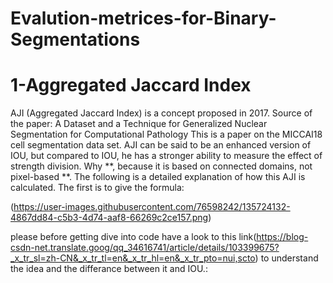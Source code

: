 # Evalution-metrices-for-Binary-Segmentations

# 1-Aggregated Jaccard Index

AJI (Aggregated Jaccard Index) is a concept proposed in 2017. Source of the paper: 
A Dataset and a Technique for Generalized Nuclear Segmentation for Computational Pathology 
This is a paper on the MICCAI18 cell segmentation data set. 
AJI can be said to be an enhanced version of IOU, but compared to IOU, he has a stronger ability to measure the effect of strength division. Why **, because it is based on connected domains, not pixel-based **. The following is a detailed explanation of how this AJI is calculated. 
The first is to give the formula:

(https://user-images.githubusercontent.com/76598242/135724132-4867dd84-c5b3-4d74-aaf8-66269c2ce157.png)

please before getting dive into code have a look to this link(https://blog-csdn-net.translate.goog/qq_34616741/article/details/103399675?_x_tr_sl=zh-CN&_x_tr_tl=en&_x_tr_hl=en&_x_tr_pto=nui,scto) to understand the idea and the differance between it and IOU.:
